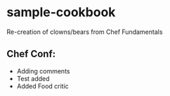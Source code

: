 # sample-cookbook

Re-creation of clowns/bears from Chef Fundamentals

Chef Conf:
----------

- Adding comments
- Test added
- Added Food critic
